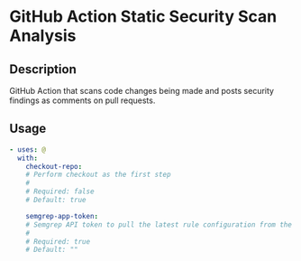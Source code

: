 # GitHub Action Static Security Scan Analysis

<!-- prettier-ignore-start -->
<!-- action-docs-description source="action.yaml" -->
## Description

GitHub Action that scans code changes being made and posts security findings as comments on pull requests.
<!-- action-docs-description source="action.yaml" -->

<!-- action-docs-usage source="action.yaml" -->
## Usage

```yaml
- uses: @
  with:
    checkout-repo:
    # Perform checkout as the first step
    #
    # Required: false
    # Default: true

    semgrep-app-token:
    # Semgrep API token to pull the latest rule configuration from the ruleboard in Semgrep UI.
    #
    # Required: true
    # Default: ""
```
<!-- action-docs-usage source="action.yaml" -->

<!-- prettier-ignore-end -->

